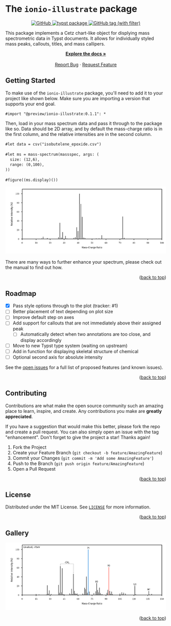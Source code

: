 <a name="readme-top"></a>

# The `ionio-illustrate` package
<div align="center">
<a href="https://github.com/jamesxx/ionio-illustrate/blob/master/LICENSE">
  <img alt="GitHub" src="https://img.shields.io/github/license/jamesxx/ionio-illustrate">
</a>
<a href="https://github.com/typst/packages/tree/main/packages/preview/ionio-illustrate">
  <img alt="typst package" src="https://img.shields.io/badge/typst-package-239dad">
</a>
<a href="https://github.com/JamesxX/ionio-illustrate/tags">
<img alt="GitHub tag (with filter)" src="https://img.shields.io/github/v/tag/jamesxx/ionio-illustrate">
</a>
</div>

This package implements a Cetz chart-like object for displying mass spectrometric data in Typst documents. It allows for individually styled mass peaks, callouts, titles, and mass callipers.
<br />
  <p align="center">
    <a href="https://github.com/jamesxx/ionio-illustrate/blob/main/manual.pdf"><strong>Explore the docs »</strong></a>
    <br />
    <br />
    <a href="https://github.com/jamesxx/ionio-illustrate/issues">Report Bug</a>
    ·
    <a href="https://github.com/jamesxx/ionio-illustrate/issues">Request Feature</a>
  </p>
</div>

## Getting Started
To make use of the `ionio-illustrate` package, you'll need to add it to your project like shown below. Make sure you are importing a version that supports your end goal.

```typst
#import "@preview/ionio-illustrate:0.1.1": *
```

Then, load in your mass spectrum data and pass it through to the package like so. Data should be 2D array, and by default the mass-charge ratio is in the first column, and the relative intensities are in the second column.

```typst
#let data = csv("isobutelene_epoxide.csv")

#let ms = mass-spectrum(massspec, args: (
  size: (12,6),
  range: (0,100),
)) 

#figure((ms.display)())
```

![](gallery/isobulelene_epoxide.typ.png)

There are many ways to further enhance your spectrum, please check out the manual to find out how.

<p align="right">(<a href="#readme-top">back to top</a>)</p>

<!-- ROADMAP -->
## Roadmap
- [x] Pass style options through to the plot (tracker: #1)
- [ ] Better placement of text depending on plot size
- [ ] Improve default step on axes
- [ ] Add support for callouts that are not immediately above their assigned peak
    - [ ] Automatically detect when two annotations are too close, and display accordingly
- [ ] Move to new Typst type system (waiting on upstream)
- [ ] Add in function for displaying skeletal structure of chemical
- [ ] Optional second axis for absolute intensity

See the [open issues](https://github.com/jamesxx/ionio-illustrate/issues) for a full list of proposed features (and known issues).

<p align="right">(<a href="#readme-top">back to top</a>)</p>

<!-- CONTRIBUTING -->
## Contributing

Contributions are what make the open source community such an amazing place to learn, inspire, and create. Any contributions you make are **greatly appreciated**.

If you have a suggestion that would make this better, please fork the repo and create a pull request. You can also simply open an issue with the tag "enhancement".
Don't forget to give the project a star! Thanks again!

1. Fork the Project
2. Create your Feature Branch (`git checkout -b feature/AmazingFeature`)
3. Commit your Changes (`git commit -m 'Add some AmazingFeature'`)
4. Push to the Branch (`git push origin feature/AmazingFeature`)
5. Open a Pull Request

<p align="right">(<a href="#readme-top">back to top</a>)</p>

<!-- LICENSE -->
## License

Distributed under the MIT License. See <a href="https://github.com/jamesxx/ionio-illustrate/blob/master/LICENSE">`LICENSE`</a>  for more information.

<p align="right">(<a href="#readme-top">back to top</a>)</p>


## Gallery
![](gallery/linalool.typ.png)

<p align="right">(<a href="#readme-top">back to top</a>)</p>